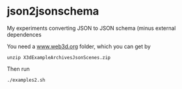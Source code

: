 # json2jsonschema
My experiments converting JSON to JSON schema (minus external dependences

You need a www.web3d.org folder, which you can get by

```
unzip X3dExampleArchivesJsonScenes.zip
```

Then run

```
./examples2.sh
```
